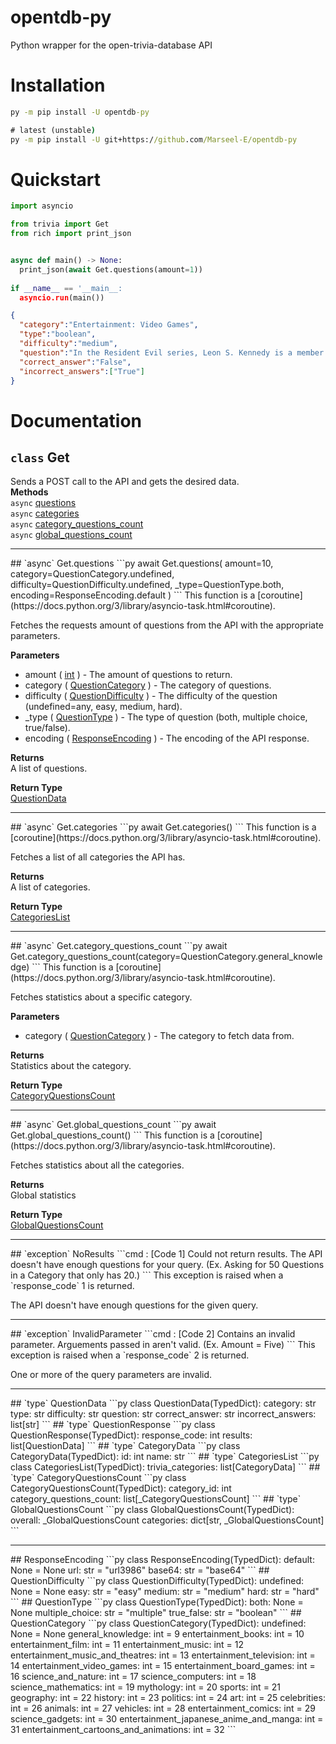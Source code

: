 # opentdb-py
Python wrapper for the open-trivia-database API
# Installation  
```cmd
py -m pip install -U opentdb-py

# latest (unstable)
py -m pip install -U git+https://github.com/Marseel-E/opentdb-py
```
# Quickstart  
```py
import asyncio

from trivia import Get
from rich import print_json


async def main() -> None:
  print_json(await Get.questions(amount=1))
  
if __name__ == '__main__:
  asyncio.run(main())
```
```json
{
  "category":"Entertainment: Video Games",
  "type":"boolean",
  "difficulty":"medium",
  "question":"In the Resident Evil series, Leon S. Kennedy is a member of STARS.",
  "correct_answer":"False",
  "incorrect_answers":["True"]
}
```
# Documentation  
## `class` Get  
Sends a POST call to the API and gets the desired data.  
**Methods**  
`async` [questions](async-Get.questions)  
`async` [categories](async-Get.categories)  
`async` [category_questions_count](async-Get.category_questions_count)  
`async` [global_questions_count](async-Get.global_questions_count)  
<hr />
## `async` Get.questions  
```py
await Get.questions(
  amount=10,
  category=QuestionCategory.undefined,
  difficulty=QuestionDifficulty.undefined,
  _type=QuestionType.both,
  encoding=ResponseEncoding.default
)
```
This function is a [coroutine](https://docs.python.org/3/library/asyncio-task.html#coroutine).  

Fetches the requests amount of questions from the API with the appropriate parameters.  

**Parameters**  
- amount ( [int](https://docs.python.org/3/library/functions.html#int) ) - The amount of questions to return.  
- category ( [QuestionCategory]() ) - The category of questions.  
- difficulty ( [QuestionDifficulty]() ) - The difficulty of the question (undefined=any, easy, medium, hard).  
- _type ( [QuestionType]() ) - The type of question (both, multiple choice, true/false).  
- encoding ( [ResponseEncoding]() ) - The encoding of the API response.  

**Returns**  
A list of questions.  

**Return Type**  
[QuestionData]()  
<hr />
## `async` Get.categories  
```py
await Get.categories()
```
This function is a [coroutine](https://docs.python.org/3/library/asyncio-task.html#coroutine).  

Fetches a list of all categories the API has.  

**Returns**  
A list of categories.  

**Return Type**  
[CategoriesList]()  
<hr />
## `async` Get.category_questions_count  
```py
await Get.category_questions_count(category=QuestionCategory.general_knowledge)
```
This function is a [coroutine](https://docs.python.org/3/library/asyncio-task.html#coroutine).  

Fetches statistics about a specific category.

**Parameters**  
- category ( [QuestionCategory]() ) - The category to fetch data from.  

**Returns**  
Statistics about the category.  

**Return Type**  
[CategoryQuestionsCount]()  
<hr />
## `async` Get.global_questions_count  
```py
await Get.global_questions_count()
```
This function is a [coroutine](https://docs.python.org/3/library/asyncio-task.html#coroutine).  

Fetches statistics about all the categories.  

**Returns**  
Global statistics  

**Return Type**  
[GlobalQuestionsCount]()  
<hr />
## `exception` NoResults  
```cmd
<NoResults>: [Code 1] Could not return results. The API doesn't have enough questions for your query. (Ex. Asking for 50 Questions in a Category that only has 20.)
```
This exception is raised when a `response_code` 1 is returned.  

The API doesn't have enough questions for the given query.  
<hr />
## `exception` InvalidParameter  
```cmd
<InvalidParameter>: [Code 2] Contains an invalid parameter. Arguements passed in aren't valid. (Ex. Amount = Five)
```
This exception is raised when a `response_code` 2 is returned.  

One or more of the query parameters are invalid.  
<hr />
## `type` QuestionData  
```py
class QuestionData(TypedDict):
	category: str
	type: str
	difficulty: str
	question: str
	correct_answer: str
	incorrect_answers: list[str]
```
## `type` QuestionResponse  
```py
class QuestionResponse(TypedDict):
	response_code: int
	results: list[QuestionData]
```
## `type` CategoryData  
```py
class CategoryData(TypedDict):
	id: int
	name: str
```
## `type` CategoriesList  
```py
class CategoriesList(TypedDict):
	trivia_categories: list[CategoryData]
```
## `type` CategoryQuestionsCount  
```py
class CategoryQuestionsCount(TypedDict):
	category_id: int
	category_questions_count: list[_CategoryQuestionsCount]
```
## `type` GlobalQuestionsCount  
```py
class GlobalQuestionsCount(TypedDict):
	overall: _GlobalQuestionsCount
	categories: dict[str, _GlobalQuestionsCount]
```
<hr />
## ResponseEncoding  
```py
class ResponseEncoding(TypedDict):
	default: None = None
	url: str = "url3986"
	base64: str = "base64"
```
## QuestionDifficulty  
```py
class QuestionDifficulty(TypedDict):
	undefined: None = None
	easy: str = "easy"
	medium: str = "medium"
	hard: str = "hard"
```
## QuestionType  
```py
class QuestionType(TypedDict):
	both: None = None
	multiple_choice: str = "multiple"
	true_false: str = "boolean"
```
## QuestionCategory  
```py
class QuestionCategory(TypedDict):
	undefined: None = None
	general_knowledge: int = 9
	entertainment_books: int = 10
	entertainment_film: int = 11
	entertainment_music: int = 12
	entertainment_music_and_theatres: int = 13
	entertainment_television: int = 14
	entertainment_video_games: int = 15
	entertainment_board_games: int = 16
	science_and_nature: int = 17
	science_computers: int = 18
	science_mathematics: int = 19
	mythology: int = 20
	sports: int = 21
	geography: int = 22
	history: int = 23
	politics: int = 24
	art: int = 25
	celebrities: int = 26
	animals: int = 27
	vehicles: int = 28
	entertainment_comics: int = 29
	science_gadgets: int = 30
	entertainment_japanese_anime_and_manga: int = 31
	entertainment_cartoons_and_animations: int = 32
```
